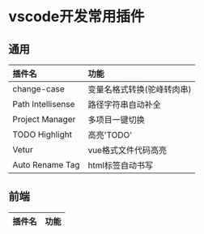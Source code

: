 # vscode开发常用插件

## 通用

插件名 | 功能
:-|:-
change-case| 变量名格式转换(驼峰转肉串)
Path Intellisense|路径字符串自动补全
Project Manager|多项目一键切换
TODO Highlight|高亮'TODO'
Vetur|vue格式文件代码高亮
Auto Rename Tag|html标签自动书写


## 前端



插件名 | 功能
:-|:-





